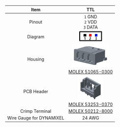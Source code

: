 
|Item|TTL|
|:---:|:---:|
|Pinout|`1` GND<br>`2` VDD<br>`3` DATA|
|Diagram|![](/assets/images/dxl/molex_532530370_diagram.png)|
|Housing|![](/assets/images/dxl/molex_510650300.png)<br />[MOLEX 51065-0300]|
|PCB Header|![](/assets/images/dxl/molex_532530370.png)<br />[MOLEX 53253-0370]|
|Crimp Terminal|[MOLEX 50212-8000]|
|Wire Gauge for DYNAMIXEL|24 AWG|

[MOLEX 51065-0300]: https://www.molex.com/molex/products/datasheet.jsp?part=active/0510650300_CRIMP_HOUSINGS.xml&channel=Product
[MOLEX 53253-0370]: https://www.molex.com/molex/products/datasheet.jsp?part=active/0532530370_PCB_HEADERS.xml
[MOLEX 50212-8000]: https://www.molex.com/molex/products/datasheet.jsp?part=active/0502128000_CRIMP_TERMINALS.xml
